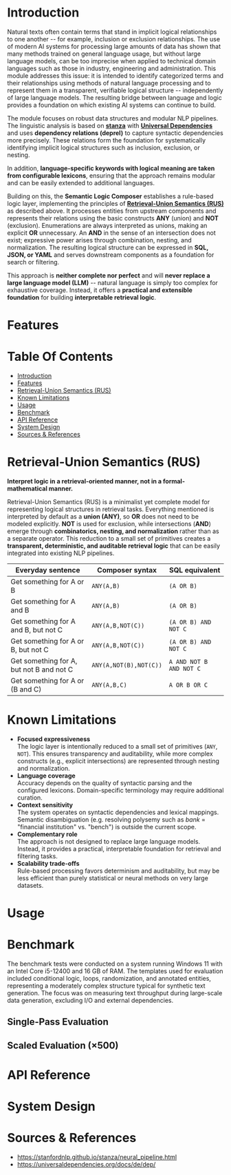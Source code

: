 # Introduction

Natural texts often contain terms that stand in implicit logical relationships
to one another -- for example, inclusion or exclusion relationships. The use of
modern AI systems for processing large amounts of data has shown that many
methods trained on general language usage, but without large language models,
can be too imprecise when applied to technical domain languages such as those
in industry, engineering and administration. This module addresses this issue:
it is intended to identify categorized terms and their relationships using
methods of natural language processing and to represent them in a transparent,
verifiable logical structure -- independently of large language models.
The resulting bridge between language and logic provides a foundation on which
existing AI systems can continue to build.

The module focuses on robust data structures and modular NLP pipelines. The
linguistic analysis is based on __[stanza](
    https://stanfordnlp.github.io/stanza/)__ with __[Universal Dependencies](
    https://universaldependencies.org/)__ and uses __dependency relations
(deprel)__ to capture syntactic dependencies more precisely.
These relations form the foundation for systematically identifying implicit
logical structures such as inclusion, exclusion, or nesting.

In addition, __language-specific keywords with logical meaning are taken from
configurable lexicons__, ensuring that the approach remains modular and can be
easily extended to additional languages.

Building on this, the __Semantic Logic Composer__ establishes a rule-based logic
layer, implementing the principles of __[Retrieval-Union Semantics (RUS)](
    #retrieval-union-semantics-rus)__ as described above. It processes entities
from upstream components and represents their relations using the basic
constructs __ANY__ (union) and __NOT__ (exclusion). Enumerations are always
interpreted as unions, making an explicit __OR__ unnecessary. An __AND__ in the
sense of an intersection does not exist; expressive power arises through
combination, nesting, and normalization. The resulting logical structure can be
expressed in __SQL, JSON, or YAML__ and serves downstream components as a
foundation for search or filtering.

This approach is __neither complete nor perfect__ and will __never replace a
large language model (LLM)__ -- natural language is simply too complex for
exhaustive coverage. Instead, it offers a __practical and extensible 
foundation__ for building __interpretable retrieval logic__.

# Features

# Table Of Contents

- [Introduction](#introduction)
- [Features](#features)
- [Retrieval-Union Semantics (RUS)](#retrieval-union-semantics-rus)
- [Known Limitations](#known-limitations)
- [Usage](#usage)
- [Benchmark](#benchmark)
- [API Reference](#api-reference)
- [System Design](#system-design)
- [Sources & References](#sources--references)

# Retrieval-Union Semantics (RUS)

__Interpret logic in a retrieval-oriented manner, not in a formal-mathematical
manner.__

Retrieval-Union Semantics (RUS) is a minimalist yet complete model for
representing logical structures in retrieval tasks. Everything mentioned is
interpreted by default as a __union (ANY)__, so __OR__ does not need to be
modeled explicitly. __NOT__ is used for exclusion, while intersections (__AND__)
emerge through __combinatorics, nesting, and normalization__ rather than as a
separate operator. This reduction to a small set of primitives creates a
__transparent, deterministic, and auditable retrieval logic__ that can be easily
integrated into existing NLP pipelines.

| Everyday sentence                        | Composer syntax        | SQL equivalent          |
|------------------------------------------|------------------------|-------------------------|
| Get something for A or B                 | `ANY(A,B)`             | `(A OR B)`              |
| Get something for A and B                | `ANY(A,B)`             | `(A OR B)`              |
| Get something for A and B, but not C     | `ANY(A,B,NOT(C))`      | `(A OR B) AND NOT C`    |
| Get something for A or B, but not C      | `ANY(A,B,NOT(C))`      | `(A OR B) AND NOT C`    |
| Get something for A, but not B and not C | `ANY(A,NOT(B),NOT(C))` | `A AND NOT B AND NOT C` |
| Get something for A or (B and C)         | `ANY(A,B,C)`           | `A OR B OR C`           |

# Known Limitations

- __Focused expressiveness__  
  The logic layer is intentionally reduced to a small set of primitives (`ANY`,
  `NOT`). This ensures transparency and auditability, while more complex
  constructs (e.g., explicit intersections) are represented through nesting and
  normalization.
- __Language coverage__  
  Accuracy depends on the quality of syntactic parsing and the configured
  lexicons. Domain-specific terminology may require additional curation.
- __Context sensitivity__  
  The system operates on syntactic dependencies and lexical mappings. Semantic
  disambiguation (e.g. resolving polysemy such as _bank_ = "financial
  institution" vs. "bench") is outside the current scope.
- __Complementary role__  
  The approach is not designed to replace large language models. Instead, it
  provides a practical, interpretable foundation for retrieval and filtering
  tasks.
- __Scalability trade-offs__  
  Rule-based processing favors determinism and auditability, but may be less
  efficient than purely statistical or neural methods on very large datasets.

# Usage

# Benchmark

The benchmark tests were conducted on a system running Windows 11 with an Intel
Core i5-12400 and 16 GB of RAM. The templates used for evaluation included
conditional logic, loops, randomization, and annotated entities, representing a
moderately complex structure typical for synthetic text generation. The focus
was on measuring text throughput during large-scale data generation, excluding
I/O and external dependencies.

## Single-Pass Evaluation

## Scaled Evaluation (&times;500)

# API Reference

# System Design

# Sources & References
- https://stanfordnlp.github.io/stanza/neural_pipeline.html
- https://universaldependencies.org/docs/de/dep/
